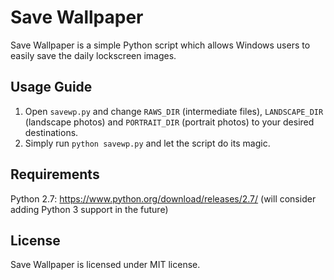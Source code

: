 # Save Wallpaper #

Save Wallpaper is a simple Python script which allows Windows users to easily save the daily lockscreen images.

## Usage Guide ##

1. Open `savewp.py` and change `RAWS_DIR` (intermediate files), `LANDSCAPE_DIR` (landscape photos) and `PORTRAIT_DIR` (portrait photos) to your desired destinations.
2. Simply run `python savewp.py` and let the script do its magic.

## Requirements ##

Python 2.7: https://www.python.org/download/releases/2.7/ (will consider adding Python 3 support in the future)

## License ##

Save Wallpaper is licensed under MIT license.
